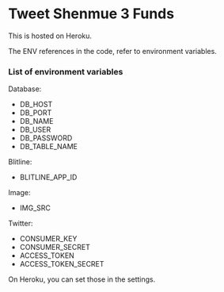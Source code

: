 # Tweet Shenmue 3 Funds

This is hosted on Heroku.

The ENV references in the code, refer to environment variables.

### List of environment variables

Database:
* DB_HOST
* DB_PORT
* DB_NAME
* DB_USER
* DB_PASSWORD
* DB_TABLE_NAME

Blitline:
* BLITLINE_APP_ID

Image:
* IMG_SRC

Twitter:
* CONSUMER_KEY
* CONSUMER_SECRET
* ACCESS_TOKEN
* ACCESS_TOKEN_SECRET

On Heroku, you can set those in the settings.
